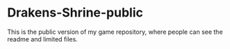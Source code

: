 # Drakens-Shrine-public
This is the public version of my game repository, where people can see the readme and limited files.
